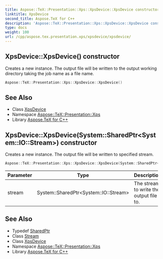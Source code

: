 ```yaml
---
title: Aspose::TeX::Presentation::Xps::XpsDevice::XpsDevice constructor
linktitle: XpsDevice
second_title: Aspose.TeX for C++
description: 'Aspose::TeX::Presentation::Xps::XpsDevice::XpsDevice constructor. Creates a new instance. The output file will be written to the output working directory taking the job name as a file name in C++.'
type: docs
weight: 100
url: /cpp/aspose.tex.presentation.xps/xpsdevice/xpsdevice/
---
```

## XpsDevice::XpsDevice() constructor


Creates a new instance. The output file will be written to the output working directory taking the job name as a file name.

```cpp
Aspose::TeX::Presentation::Xps::XpsDevice::XpsDevice()
```

## See Also

* Class [XpsDevice](../)
* Namespace [Aspose::TeX::Presentation::Xps](../../)
* Library [Aspose.TeX for C++](../../../)
## XpsDevice::XpsDevice(System::SharedPtr\<System::IO::Stream\>) constructor


Creates a new instance. The output file will be written to specified stream.

```cpp
Aspose::TeX::Presentation::Xps::XpsDevice::XpsDevice(System::SharedPtr<System::IO::Stream> stream)
```


| Parameter | Type | Description |
| --- | --- | --- |
| stream | System::SharedPtr\<System::IO::Stream\> | The stream to write the output file to. |

## See Also

* Typedef [SharedPtr](../../../system/sharedptr/)
* Class [Stream](../../../system.io/stream/)
* Class [XpsDevice](../)
* Namespace [Aspose::TeX::Presentation::Xps](../../)
* Library [Aspose.TeX for C++](../../../)
